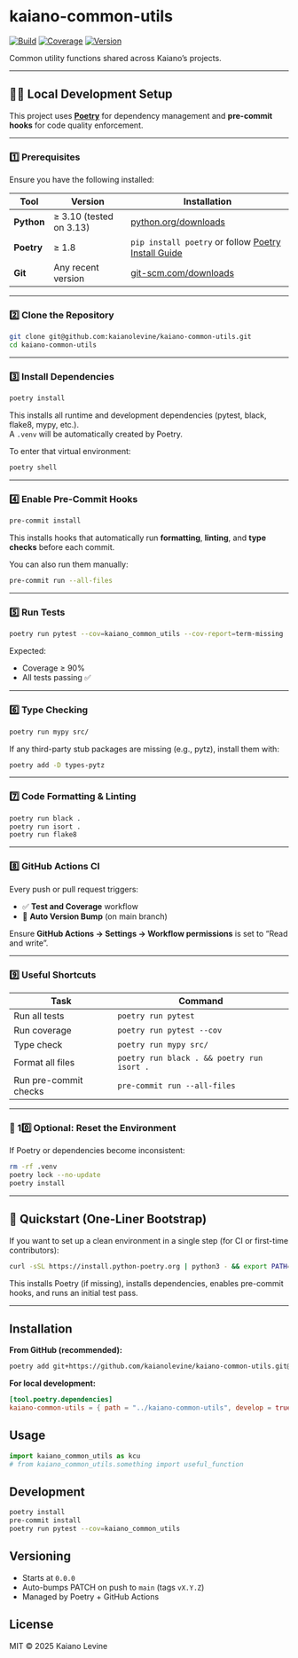 # kaiano-common-utils

[![Build](https://github.com/kaianolevine/kaiano-common-utils/actions/workflows/test.yml/badge.svg)](https://github.com/kaianolevine/kaiano-common-utils/actions/workflows/test.yml)
[![Coverage](https://img.shields.io/badge/coverage-auto--updated-brightgreen.svg)](https://github.com/kaianolevine/kaiano-common-utils)
[![Version](https://img.shields.io/github/v/tag/kaianolevine/kaiano-common-utils?label=version)](https://github.com/kaianolevine/kaiano-common-utils/releases)

Common utility functions shared across Kaiano’s projects.

---

## 🧑‍💻 Local Development Setup

This project uses **[Poetry](https://python-poetry.org/)** for dependency management and **pre-commit hooks** for code quality enforcement.

---

### 1️⃣ Prerequisites

Ensure you have the following installed:

| Tool | Version | Installation |
|------|----------|---------------|
| **Python** | ≥ 3.10 (tested on 3.13) | [python.org/downloads](https://www.python.org/downloads/) |
| **Poetry** | ≥ 1.8 | `pip install poetry` or follow [Poetry Install Guide](https://python-poetry.org/docs/#installation) |
| **Git** | Any recent version | [git-scm.com/downloads](https://git-scm.com/downloads) |

---

### 2️⃣ Clone the Repository

```bash
git clone git@github.com:kaianolevine/kaiano-common-utils.git
cd kaiano-common-utils
```

---

### 3️⃣ Install Dependencies

```bash
poetry install
```

This installs all runtime and development dependencies (pytest, black, flake8, mypy, etc.).  
A `.venv` will be automatically created by Poetry.

To enter that virtual environment:
```bash
poetry shell
```

---

### 4️⃣ Enable Pre-Commit Hooks

```bash
pre-commit install
```

This installs hooks that automatically run **formatting**, **linting**, and **type checks** before each commit.

You can also run them manually:
```bash
pre-commit run --all-files
```

---

### 5️⃣ Run Tests

```bash
poetry run pytest --cov=kaiano_common_utils --cov-report=term-missing
```

Expected:
- Coverage ≥ 90%
- All tests passing ✅

---

### 6️⃣ Type Checking

```bash
poetry run mypy src/
```

If any third-party stub packages are missing (e.g., pytz), install them with:
```bash
poetry add -D types-pytz
```

---

### 7️⃣ Code Formatting & Linting

```bash
poetry run black .
poetry run isort .
poetry run flake8
```

---

### 8️⃣ GitHub Actions CI

Every push or pull request triggers:
- ✅ **Test and Coverage** workflow
- 🔖 **Auto Version Bump** (on main branch)

Ensure **GitHub Actions → Settings → Workflow permissions** is set to “Read and write”.

---

### 9️⃣ Useful Shortcuts

| Task | Command |
|------|----------|
| Run all tests | `poetry run pytest` |
| Run coverage | `poetry run pytest --cov` |
| Type check | `poetry run mypy src/` |
| Format all files | `poetry run black . && poetry run isort .` |
| Run pre-commit checks | `pre-commit run --all-files` |

---

### 🔄 10️⃣ Optional: Reset the Environment

If Poetry or dependencies become inconsistent:

```bash
rm -rf .venv
poetry lock --no-update
poetry install
```

---

## 🚀 Quickstart (One-Liner Bootstrap)

If you want to set up a clean environment in a single step (for CI or first-time contributors):

```bash
curl -sSL https://install.python-poetry.org | python3 - && export PATH="$HOME/.local/bin:$PATH" && poetry install && poetry run pre-commit install && poetry run pytest --maxfail=1 --disable-warnings -q
```

This installs Poetry (if missing), installs dependencies, enables pre-commit hooks, and runs an initial test pass.

---

## Installation

**From GitHub (recommended):**
```bash
poetry add git+https://github.com/kaianolevine/kaiano-common-utils.git@v0.0.1
```

**For local development:**
```toml
[tool.poetry.dependencies]
kaiano-common-utils = { path = "../kaiano-common-utils", develop = true }
```

## Usage

```python
import kaiano_common_utils as kcu
# from kaiano_common_utils.something import useful_function
```

## Development

```bash
poetry install
pre-commit install
poetry run pytest --cov=kaiano_common_utils
```

## Versioning

- Starts at `0.0.0`
- Auto-bumps PATCH on push to `main` (tags `vX.Y.Z`)
- Managed by Poetry + GitHub Actions

## License

MIT © 2025 Kaiano Levine
